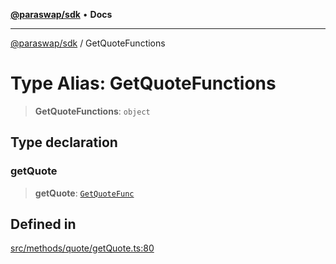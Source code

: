 [**@paraswap/sdk**](../README.md) • **Docs**

***

[@paraswap/sdk](../globals.md) / GetQuoteFunctions

# Type Alias: GetQuoteFunctions

> **GetQuoteFunctions**: `object`

## Type declaration

### getQuote

> **getQuote**: [`GetQuoteFunc`](../-internal-/interfaces/GetQuoteFunc.md)

## Defined in

[src/methods/quote/getQuote.ts:80](https://github.com/paraswap/paraswap-sdk/blob/master/src/methods/quote/getQuote.ts#L80)
